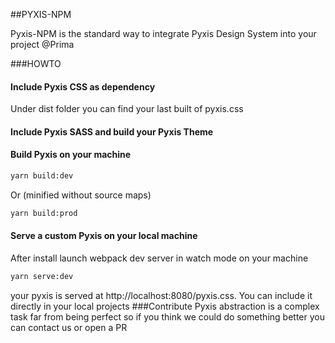 ##PYXIS-NPM

Pyxis-NPM is the standard way to integrate Pyxis Design System into your project @Prima

###HOWTO
#### Include Pyxis CSS as dependency
Under dist folder you can find your last built of pyxis.css
#### Include Pyxis SASS and build your Pyxis Theme

#### Build Pyxis on your machine
````bash
yarn build:dev
````
Or (minified without source maps)
````bash
yarn build:prod
````

#### Serve a custom Pyxis on your local machine
After install launch webpack dev server in watch mode on your machine
````bash
yarn serve:dev
````
your pyxis is served at http://localhost:8080/pyxis.css. You can include it directly in your local projects
###Contribute
Pyxis  abstraction is a complex task far from being perfect so if you think we could do something better you can contact us or open a PR
